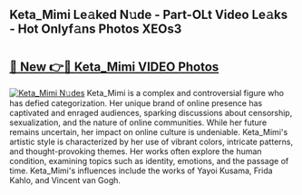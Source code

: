 ## Keta_Mimi Le𝚊ked N𝚞de - Part-OLt Video Le𝚊ks - Hot Onlyf𝚊ns Photos XEOs3

# <h2><a href="http://ab15921.deff.icu/?id=Keta_Mimi">🔗 New 👉🔴 Keta_Mimi VIDEO Photos</a></h2>

[![Keta_Mimi N𝚞des](https://i.imgur.com/rIISA9y.gif)](http://ab15921.deff.icu/?id=Keta_Mimi)
Keta_Mimi is a complex and controversial figure who has defied categorization. Her unique brand of online presence has captivated and enraged audiences, sparking discussions about censorship, sexualization, and the nature of online communities. While her future remains uncertain, her impact on online culture is undeniable. Keta_Mimi's artistic style is characterized by her use of vibrant colors, intricate patterns, and thought-provoking themes. Her works often explore the human condition, examining topics such as identity, emotions, and the passage of time. Keta_Mimi's influences include the works of Yayoi Kusama, Frida Kahlo, and Vincent van Gogh.
